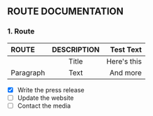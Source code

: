 ## ROUTE DOCUMENTATION

### 1. Route


| ROUTE       | DESCRIPTION | Test Text     |
| :---        |    :----:   |          ---: |
|       | Title       | Here's this   |
| Paragraph   | Text        | And more      |

- [x] Write the press release
- [ ] Update the website
- [ ] Contact the media